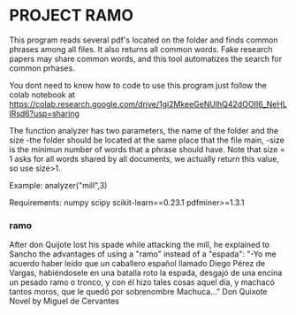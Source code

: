 PROJECT RAMO
============

This program reads several pdf's located on the folder and finds common phrases among all files. It also returns all common words. Fake research papers may share common words, and this tool automatizes the search for common prhases.

You dont need to know how to code to use this program just follow the colab notebook at https://colab.research.google.com/drive/1gi2MkeeGeNUlhQ42dOOII6_NeHLlRsd6?usp=sharing

The function analyzer has two parameters, the name of the folder and the size
-the folder should be located at the same place that the file main,
-size is the minimun number of words that a phrase should have.
Note that size = 1 asks for all words shared by all documents, we actually return this value, so use size>1.

Example:
analyzer("mill",3)

Requirements:
numpy
scipy
scikit-learn==0.23.1
pdfminer>=1.3.1 


### ramo
After don Quijote lost his spade while attacking the mill, he explained to Sancho the advantages of using a "ramo" instead of a "espada":
"-Yo me acuerdo haber leído que un caballero español llamado Diego Pérez de Vargas, habiéndosele en una batalla roto la espada, desgajó de una encina un pesado ramo o tronco, y con él hizo tales cosas aquel día, y machacó tantos moros, que le quedó por sobrenombre Machuca..."
Don Quixote
Novel by Miguel de Cervantes
